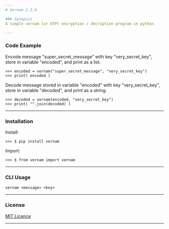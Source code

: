 ```yaml
---
# Vernam 2.3.0

### Synopsis
A simple vernam (or OTP) encryption / decription program in python

---
```

### Code Example
Encode message "super_secret_message" with key "very_secret_key", store in variable "encoded", and print as a list.
~~~
>>> encoded = vernam("super_secret_message", "very_secret_key")
>>> print( encoded )
~~~

Decode message stored in variable "encoded" with key "very_secret_key", store in variable "decoded", and print as a string.
~~~
>>> decoded = vernam(encoded, "very_secret_key")
>>> print( "".join(decoded) )
~~~
---
### Installation
Install:
~~~
>>> $ pip install vernam
~~~
Import:
~~~
>>> $ from vernam import vernam
~~~
---
### CLI Usage
~~~
vernam <message> <key>
~~~
---
### License
[MIT Licence](https://choosealicense.com/licenses/mit/#)

---